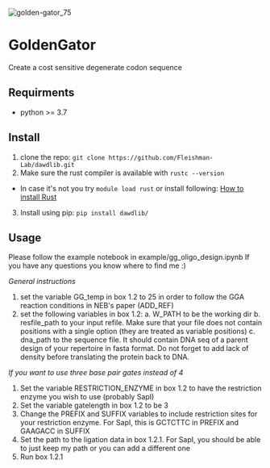 ![golden-gator_75](https://user-images.githubusercontent.com/574349/208824637-1490624e-e7f9-4643-9ea6-b16594b652f3.png)
# GoldenGator
Create a cost sensitive degenerate codon sequence

## Requirments
* python >= 3.7

## Install

1. clone the repo: `git clone https://github.com/Fleishman-Lab/dawdlib.git`
2. Make sure the rust compiler is available with `rustc --version`
- In case it's not you try `module load rust` or install following: [How to install Rust](https://www.rust-lang.org/tools/install) 
3. Install using pip: `pip install dawdlib/`

## Usage
Please follow the example notebook in example/gg_oligo_design.ipynb
If you have any questions you know where to find me :)

*General instructions*
1. set the variable GG_temp in box 1.2 to 25 in order to follow the GGA reaction conditions in NEB's paper (ADD_REF) 
2. set the following variables in box 1.2:
a. W_PATH to be the working dir
b. resfile_path to your input refile. Make sure that your file does not contain positions with a single option (they are treated as variable positions)
c. dna_path to the sequence file. It should contain DNA seq of a parent design of your repertoire in fasta format. 
Do not forget to add lack of density before translating the protein back to DNA.

*If you want to use three base pair gates instead of 4*
1. Set the variable RESTRICTION_ENZYME in box 1.2 to have the restriction enzyme you wish to use (probably SapI)
2. Set the variable gatelength in box 1.2 to be 3
3. Change the PREFIX and SUFFIX variables to include restriction sites for your restriction enzyme. For SapI, this is GCTCTTC in PREFIX and GAAGACC in SUFFIX
4. Set the path to the ligation data in box 1.2.1. For SapI, you should be able to just keep my path or you can add a different one
5. Run box 1.2.1
